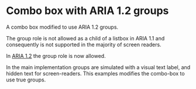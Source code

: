 # Combo box with ARIA 1.2 groups

A combo box modified to use ARIA 1.2 groups.

The group role is not allowed as a child of a listbox in ARIA 1.1 and consequently is not supported in the majority of screen readers.

In [ARIA 1.2][1] the group role is now allowed.

In the main implementation groups are simulated with a visual text label, and hidden text for screen-readers.
This examples modifies the combo-box to use true groups.

[1]: https://www.w3.org/TR/wai-aria-1.2/#substantive-changes-since-the-wai-aria-1-1-recommendation
